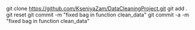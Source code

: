 git clone https://github.com/KseniyaZam/DataCleaningProject.git
git add .
git reset
git commit -m "fixed bag in function clean_data"
git commit -a -m "fixed bag in function clean_data"
